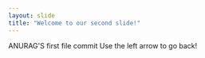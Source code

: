 ```yaml
---
layout: slide
title: "Welcome to our second slide!"
---
```

ANURAG'S first file commit
Use the left arrow to go back!
